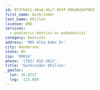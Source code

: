 ```yaml
---
id: 073fbb51-46ad-45c7-954f-996d02b9f093
first_name: Gurbrinder
last_name: Dhillon
license: DMD
services:
  - pediatric-dentist-or-pedodontist
category: Dentists
address: '905 Alta Oaks Dr'
city: Henderson
state: NV
zip: '89014'
phone: '(702) 852-2022'
title: 'Gurbrinder Dhillon'
_geoloc:
  lat: 36.0727
  lng: -115.058
---
```

